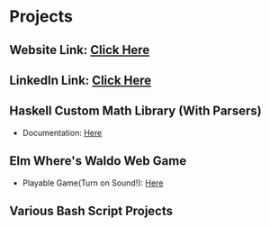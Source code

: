 # Projects

## Website Link: [Click Here](http://ugweb.cas.mcmaster.ca/~sahnik)

## LinkedIn Link: [Click Here](https://www.linkedin.com/in/karanjot-sahni)

## Haskell Custom Math Library (With Parsers)
 * Documentation: [Here](http://ugweb.cas.mcmaster.ca/~sahnik/Docs/index.html)

## Elm Where's Waldo Web Game
 * Playable Game(Turn on Sound!): [Here](http://ugweb.cas.mcmaster.ca/~sahnik/App.html)

## Various Bash Script Projects
